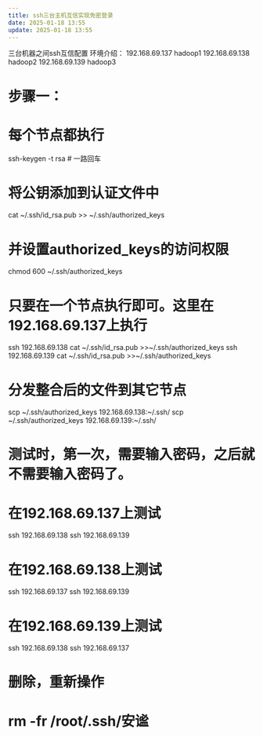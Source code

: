 ```yaml
---
title: ssh三台主机互信实现免密登录
date: 2025-01-18 13:55
update: 2025-01-18 13:55
---
```



三台机器之间ssh互信配置
环境介绍：
192.168.69.137    hadoop1
192.168.69.138    hadoop2
192.168.69.139    hadoop3

# 步骤一：
# 每个节点都执行
ssh-keygen -t rsa # 一路回车


# 将公钥添加到认证文件中
cat ~/.ssh/id_rsa.pub >> ~/.ssh/authorized_keys
# 并设置authorized_keys的访问权限
chmod 600 ~/.ssh/authorized_keys

# 只要在一个节点执行即可。这里在 192.168.69.137上执行
ssh 192.168.69.138 cat ~/.ssh/id_rsa.pub >>~/.ssh/authorized_keys
ssh 192.168.69.139 cat ~/.ssh/id_rsa.pub >>~/.ssh/authorized_keys


# 分发整合后的文件到其它节点
scp ~/.ssh/authorized_keys 192.168.69.138:~/.ssh/
scp ~/.ssh/authorized_keys 192.168.69.139:~/.ssh/

# 测试时，第一次，需要输入密码，之后就不需要输入密码了。
# 在192.168.69.137上测试
ssh 192.168.69.138
ssh 192.168.69.139

# 在192.168.69.138上测试
ssh 192.168.69.137
ssh 192.168.69.139

# 在192.168.69.139上测试
ssh 192.168.69.138
ssh 192.168.69.137


# 删除，重新操作
#  rm -fr /root/.ssh/安谧 
